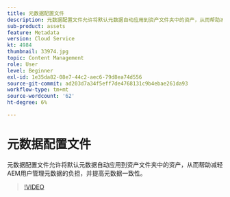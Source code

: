 ```yaml
---
title: 元数据配置文件
description: 元数据配置文件允许将默认元数据自动应用到资产文件夹中的资产，从而帮助减轻AEM用户管理元数据的负担，并提高元数据一致性。
sub-product: assets
feature: Metadata
version: Cloud Service
kt: 4984
thumbnail: 33974.jpg
topic: Content Management
role: User
level: Beginner
exl-id: 1e35da82-08e7-44c2-aec6-79d8ea74d556
source-git-commit: ad203d7a34f5eff7de4768131c9b4ebae261da93
workflow-type: tm+mt
source-wordcount: '62'
ht-degree: 6%

---
```


# 元数据配置文件

元数据配置文件允许将默认元数据自动应用到资产文件夹中的资产，从而帮助减轻AEM用户管理元数据的负担，并提高元数据一致性。

>[!VIDEO](https://video.tv.adobe.com/v/33974/?quality=12&learn=on&hidetitle=true)
